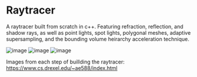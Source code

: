 # Raytracer
A raytracer built from scratch in c++. Featuring refraction, reflection, and shadow rays, as well as point lights, spot lights, polygonal meshes, adaptive supersampling, and the bounding volume heirarchy acceleration technique.

![image](https://user-images.githubusercontent.com/15019257/173214602-657f7061-e246-4f00-ad83-0175637f8af2.png)
![image](https://user-images.githubusercontent.com/15019257/173214604-c17f9cde-8484-4d5f-a48e-92fe02dc0eb2.png)
![image](https://user-images.githubusercontent.com/15019257/173214605-3abaa79f-0af3-410a-94ba-0d7e0bf9880c.png)

Images from each step of buillding the raytracer: https://www.cs.drexel.edu/~ae588/index.html
